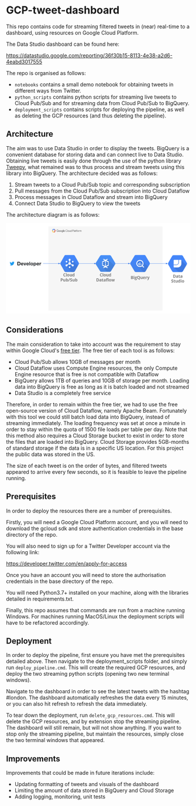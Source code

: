# GCP-tweet-dashboard

This repo contains code for streaming filtered tweets in (near) real-time to a dashboard, using resources on Google Cloud Platform.

The Data Studio dashboard can be found here:

https://datastudio.google.com/reporting/36f30b15-8113-4e38-a2d6-4eabd3017555

The repo is organised as follows:
* `notebooks` contains a small demo notebook for obtaining tweets in different ways from Twitter.
* `python_scripts` contains python scripts for streaming live tweets to Cloud Pub/Sub and for streaming data from Cloud Pub/Sub to BigQuery.
* `deployment_scripts` contains scripts for deploying the pipeline, as well as deleting the GCP resources (and thus deleting the pipeline).

## Architecture

The aim was to use Data Studio in order to display the tweets. BigQuery is a convenient database for storing data and can connect live to Data Studio. Obtaining live tweets is easily done through the use of the python library [Tweepy](https://www.tweepy.org/), what remained was to thus process and stream tweets using this library into BigQuery. The architecture decided was as follows:
1. Stream tweets to a Cloud Pub/Sub topic and corresponding subscription
2. Pull messages from the Cloud Pub/Sub subscription into Cloud Dataflow
3. Process messages in Cloud Dataflow and stream into BigQuery
4. Connect Data Studio to BigQuery to view the tweets

The architecture diagram is as follows:

![alt text](https://github.com/smakaka400/GCP-tweet-dashboard/raw/main/architecture_diagram.PNG?raw=true "Architecture Diagram")

## Considerations

The main consideration to take into account was the requirement to stay within Google Cloud's [free tier](https://cloud.google.com/free). The free tier of each tool is as follows:
* Cloud Pub/Sub allows 10GB of messages per month
* Cloud Dataflow uses Compute Engine resources, the only Compute Engine resource that is free is not compatible with Dataflow
* BigQuery allows 1TB of queries and 10GB of storage per month. Loading data into BigQuery is free as long as it is batch loaded and not streamed
* Data Studio is a completely free service

Therefore, in order to remain within the free tier, we had to use the free open-source version of Cloud Dataflow, namely Apache Beam. Fortunately with this tool we could still batch load data into BigQuery, instead of streaming immediately.
The loading frequency was set at once a minute in order to stay within the quota of 1500 file loads per table per day.
Note that this method also requires a Cloud Storage bucket to exist in order to store the files that are loaded into BigQuery. Cloud Storage provides 5GB-months of standard storage if the data is in a specific US location. For this project the public data was stored in the US.

The size of each tweet is on the order of bytes, and filtered tweets appeared to arrive every few seconds, so it is feasible to leave the pipeline running.


## Prerequisites

In order to deploy the resources there are a number of prerequisites. 

Firstly, you will need a Google Cloud Platform account, and you will need to download the gcloud sdk and store authentication credentials in the base directory of the repo.

You will also need to sign up for a Twitter Developer account via the following link: 

https://developer.twitter.com/en/apply-for-access

Once you have an account you will need to store the authorisation credentials in the base directory of the repo. 

You will need Python3.7+ installed on your machine, along with the libraries detailed in requirements.txt.

Finally, this repo assumes that commands are run from a machine running Windows. For machines running MacOS/Linux the deployment scripts will have to be refactored accordingly.

## Deployment

In order to deploy the pipeline, first ensure you have met the prerequisites detailed above. Then navigate to the deployment_scripts folder, and simply run `deploy_pipeline.cmd`. This will create the required GCP resources, and deploy the two streaming python scripts (opening two new terminal windows).

Navigate to the dashboard in order to see the latest tweets with the hashtag #london. The dashboard automatically refreshes the data every 15 minutes, or you can also hit refresh to refresh the data immediately.

To tear down the deployment, run `delete_gcp_resources.cmd`. This will delete the GCP resources, and by extension stop the streaming pipeline. The dashboard will still remain, but will not show anything. 
If you want to stop only the streaming pipeline, but maintain the resources, simply close the two terminal windows that appeared.

## Improvements

Improvements that could be made in future iterations include:
* Updating formatting of tweets and visuals of the dashboard
* Limiting the amount of data stored in BigQuery and Cloud Storage
* Adding logging, monitoring, unit tests